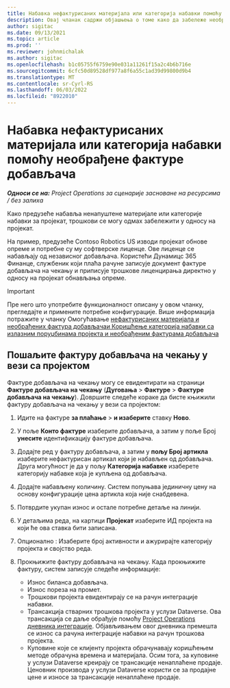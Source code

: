 ```yaml
---
title: Набавка нефактурисаних материјала или категорија набавки помоћу необрађене фактуре добављача
description: Овај чланак садржи објашњења о томе како да забележе необрађене фактуре добављача.
author: sigitac
ms.date: 09/13/2021
ms.topic: article
ms.prod: ''
ms.reviewer: johnmichalak
ms.author: sigitac
ms.openlocfilehash: b1c05755f6759e90e031a11261f15a2c4b6b716e
ms.sourcegitcommit: 6cfc50d89528df977a8f6a55c1ad39d99800d9b4
ms.translationtype: MT
ms.contentlocale: sr-Cyrl-RS
ms.lasthandoff: 06/03/2022
ms.locfileid: "8922010"
---
```

# <a name="purchase-non-stocked-materials-or-procurement-categories-using-a-pending-vendor-invoice"></a>Набавка нефактурисаних материјала или категорија набавки помоћу необрађене фактуре добављача

_**Односи се на:** Project Operations за сценарије засноване на ресурсима / без залиха_

Како предузеће набавља ненапуштене материјале или категорије набавки за пројекат, трошкови се могу одмах забележити у односу на пројекат. 

На пример, предузеће Contoso Robotics US изводи пројекат обнове опреме и потребне су му софтверске лиценце. Ове лиценце се набављају од независног добављача.  Користећи Дyнамицс 365 Финанце, службеник који плаћа рачуне записује документ фактуре добављача на чекању и приписује трошкове лиценцирања директно у односу на пројекат обнављања опреме. 

> [!IMPORTANT]
> Пре него што употребите функционалност описану у овом чланку, прегледајте и примените потребне конфигурације. Више информација потражите у чланку Омогућавање [нефактурисаних материјала и необрађених фактура добављача](configure-materials-nonstocked.md)[и Коришћење категорија набавки са излазним поруџбинама пројекта и необрађеним фактурама добављача](configure-procurement-categories.md)

## <a name="post-a-project-related-pending-vendor-invoice"></a>Пошаљите фактуру добављача на чекању у вези са пројектом 

Фактуре добављача на чекању могу се евидентирати на страници **Фактуре добављача на чекању** (**Дуговања** > **Фактуре** > **Фактуре добављача на чекању**). Довршите следеће кораке да бисте књижили фактуру добављача на чекању у вези са пројектом:

1. Идите на фактуре **за плаћање** > **и изаберите** ставку **Ново**. 
1. У поље **Конто фактуре** изаберите добављача, а затим у поље Број **унесите** идентификацију фактуре добављача.
1. Додајте ред у фактуру добављача, а затим у **пољу Број артикла** изаберите нефактурисан артикал који је набављен од добављача. Друга могућност је да у пољу **Категорија набавке** изаберете категорију набавке која је купљена од добављача.   
1. Додајте набављену количину. Систем попуњава јединичну цену на основу конфигурације цена артикла која није снабдевена. 
1. Потврдите укупан износ и остале потребне детаље на линији.
1. У детаљима реда, на картици **Пројекат** изаберите ИД пројекта на који ће ова ставка бити записана.
1. Опционално : Изаберите број активности и ажурирајте категорију пројекта и својство реда.
1. Прокњижите фактуру добављача на чекању. Када прокњижите фактуру, систем записује следеће информације:
    
    - Износ биланса добављача.
    - Износ пореза на промет.
    - Трошкови пројекта евидентирају се на рачун интеграције набавки.
    - Трансакција стварних трошкова пројекта у услузи Dataverse.  Ова трансакција се даље обрађује помоћу [Project Operations дневника интеграције](../project-accounting/project-operations-integration-journal.md). Објављивањем овог дневника премешта се износ са рачуна интеграције набавки на рачун трошкова пројекта. 
    - Куповине које се клијенту пројекта обрачунавају коришћењем методе обрачуна времена и материјала. Осим тога, за куповине у услузи Dataverse креирају се трансакције ненаплаћене продаје. Ценовник производа у услузи Dataverse користи се за продајне цене и износе за трансакције ненаплаћене продаје.
